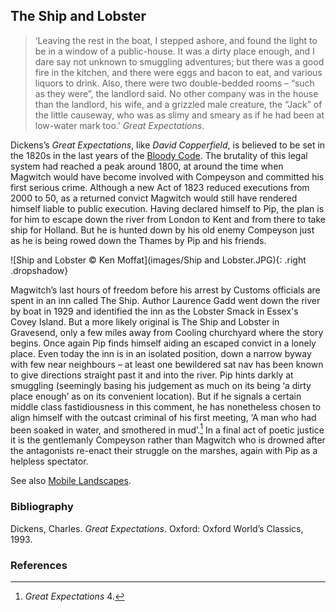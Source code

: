 <param ve-config style="article">

## The Ship and Lobster

>‘Leaving the rest in the boat, I stepped ashore, and found the light to be in a window of a public-house. It was a dirty place enough, and I dare say not unknown to smuggling adventures; but there was a good fire in the kitchen, and there were eggs and bacon to eat, and various liquors to drink. Also, there were two double-bedded rooms – “such as they were”, the landlord said. No other company was in the house than the landlord, his wife, and a grizzled male creature, the “Jack” of the little causeway, who was as slimy and smeary as if he had been at low-water mark too.’ _Great Expectations_.


Dickens’s _Great Expectations_, like _David Copperfield_, is believed to be set in the 1820s in the last years of the [Bloody Code](/18c/18c-bloody-code). The brutality of this legal system had reached a peak around 1800, at around the time when Magwitch would have become involved with Compeyson and committed his first serious crime. Although a new Act of 1823 reduced executions from 2000 to 50, as a returned convict Magwitch would still have rendered himself liable to public execution. Having declared himself to Pip, the plan is for him to escape down the river from London to Kent and from there to take ship for Holland. But he is hunted down by his old enemy Compeyson just as he is being rowed down the Thames by Pip and his friends. 

![Ship and Lobster © Ken Moffat](images/Ship and Lobster.JPG){: .right .dropshadow}  

Magwitch’s last hours of freedom before his arrest by Customs officials are spent in an inn called The Ship. Author Laurence Gadd went down the river by boat in 1929 and identified the inn as the Lobster Smack in Essex's Covey Island. But a more likely original is The Ship and Lobster in Gravesend, only a few miles away from Cooling churchyard where the story begins.  Once again Pip finds himself aiding an escaped convict in a lonely place. Even today the inn is in an isolated position, down a narrow byway with few near neighbours  – at least one bewildered sat nav has been known to give directions straight past it and into the river. Pip hints darkly at smuggling (seemingly basing his judgement as much on its being ‘a dirty place enough’ as on its convenient location). But if he signals a certain middle class fastidiousness in this comment, he has nonetheless chosen to align himself with the outcast criminal of his first meeting, ‘A man who had been soaked in water, and smothered in mud’.[^ref1]  In a final act of poetic justice it is the gentlemanly Compeyson rather than Magwitch who is drowned after the antagonists re-enact their struggle on the marshes, again with Pip as a helpless spectator.


See also [Mobile Landscapes](mobile-landscapes).

### Bibliography
Dickens, Charles. _Great Expectations_.  Oxford: Oxford World’s Classics, 1993.

### References

[^ref1]: _Great Expectations_ 4. 

